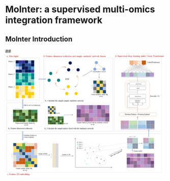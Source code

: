 # MoInter: a supervised multi-omics integration framework
## MoInter Introduction
##![image](https://github.com/CHNzhwei/MoIntegration/blob/main/introduction.png)
